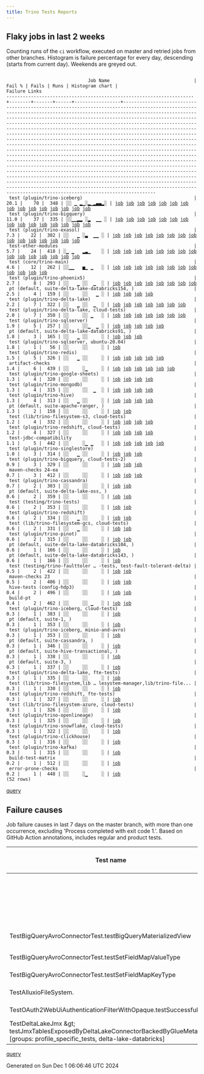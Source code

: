 ```yaml
---
title: Trino Tests Reports
---
```


## Flaky jobs in last 2 weeks

Counting runs of the `ci` workflow, executed on master and retried jobs from other branches.
Histogram is failure percentage for every day, descending (starts from current day).
Weekends are greyed out.
<pre><code>
                              Job Name                               | Fail % | Fails | Runs | Histogram chart |                                                                                                                                                                                                                                                                                                                                                                                                                                                                                                                                                                                                                  Failure Links                                                                                                                                                                                                                                                                                                                                                                                                                                                                                                                                                                                                                   
---------------------------------------------------------------------+--------+-------+------+-----------------+--------------------------------------------------------------------------------------------------------------------------------------------------------------------------------------------------------------------------------------------------------------------------------------------------------------------------------------------------------------------------------------------------------------------------------------------------------------------------------------------------------------------------------------------------------------------------------------------------------------------------------------------------------------------------------------------------------------------------------------------------------------------------------------------------------------------------------------------------------------------------------------------------------------------------------------------------------------------------------------------------------------------------------------------------------------------------------------------------------------------------------------------------------------------------------------------------------------------------------------------------
 test (plugin/trino-iceberg)                                         |   20.1 |    70 |  348 | ░░ ▁ ▂▁░▂▁▂▄▄▂░ | <a href="https://github.com/trinodb/trino/actions/runs/12064146628/job/33640541983">job</a> <a href="https://github.com/trinodb/trino/actions/runs/12068707580/job/33654487478">job</a> <a href="https://github.com/trinodb/trino/actions/runs/12043599290/job/33579276298">job</a> <a href="https://github.com/trinodb/trino/actions/runs/12023318758/job/33517054692">job</a> <a href="https://github.com/trinodb/trino/actions/runs/12027548611/job/33528955333">job</a> <a href="https://github.com/trinodb/trino/actions/runs/12027548611/job/33531834924">job</a> <a href="https://github.com/trinodb/trino/actions/runs/12027548611/job/33533425669">job</a> <a href="https://github.com/trinodb/trino/actions/runs/12028587227/job/33532128651">job</a> <a href="https://github.com/trinodb/trino/actions/runs/12009084182/job/33473124757">job</a> <a href="https://github.com/trinodb/trino/actions/runs/12019225291/job/33505628024">job</a> <a href="https://github.com/trinodb/trino/actions/runs/12019225291/job/33505628024">job</a> <a href="https://github.com/trinodb/trino/actions/runs/11984635016/job/33415642201">job</a> <a href="https://github.com/trinodb/trino/actions/runs/11991311329/job/33429764678">job</a> <a href="https://github.com/trinodb/trino/actions/runs/11978382352/job/33398366801">job</a> <a href="https://github.com/trinodb/trino/actions/runs/11981832834/job/33408931080">job</a>  
 test (plugin/trino-bigquery)                                        |   11.0 |    37 |  335 | ░░▁▁▂▂ ░▂  ▁▁ ░ | <a href="https://github.com/trinodb/trino/actions/runs/12085363808/job/33702497001">job</a> <a href="https://github.com/trinodb/trino/actions/runs/12060069850/job/33629859936">job</a> <a href="https://github.com/trinodb/trino/actions/runs/12062133873/job/33635335931">job</a> <a href="https://github.com/trinodb/trino/actions/runs/12067497018/job/33650647122">job</a> <a href="https://github.com/trinodb/trino/actions/runs/12073500559/job/33669752628">job</a> <a href="https://github.com/trinodb/trino/actions/runs/12044940491/job/33582785972">job</a> <a href="https://github.com/trinodb/trino/actions/runs/12047554019/job/33590374625">job</a> <a href="https://github.com/trinodb/trino/actions/runs/12048519460/job/33593383890">job</a> <a href="https://github.com/trinodb/trino/actions/runs/12049152382/job/33595392705">job</a> <a href="https://github.com/trinodb/trino/actions/runs/12049433994/job/33596232874">job</a> <a href="https://github.com/trinodb/trino/actions/runs/12027279659/job/33528048290">job</a> <a href="https://github.com/trinodb/trino/actions/runs/12027548611/job/33528944099">job</a> <a href="https://github.com/trinodb/trino/actions/runs/12027548611/job/33531821932">job</a> <a href="https://github.com/trinodb/trino/actions/runs/12027548611/job/33533413200">job</a> <a href="https://github.com/trinodb/trino/actions/runs/12031081898/job/33540033651">job</a>  
 test (plugin/trino-exasol)                                          |    7.3 |    22 |  302 | ░░   ▁ ░▃  ▁▁ ░ | <a href="https://github.com/trinodb/trino/actions/runs/12062133873/job/33635338870">job</a> <a href="https://github.com/trinodb/trino/actions/runs/12044940491/job/33582789367">job</a> <a href="https://github.com/trinodb/trino/actions/runs/12056751255/job/33619984327">job</a> <a href="https://github.com/trinodb/trino/actions/runs/12024451776/job/33520011024">job</a> <a href="https://github.com/trinodb/trino/actions/runs/12024451776/job/33520011024">job</a> <a href="https://github.com/trinodb/trino/actions/runs/12029743933/job/33535761738">job</a> <a href="https://github.com/trinodb/trino/actions/runs/12033079551/job/33546473043">job</a> <a href="https://github.com/trinodb/trino/actions/runs/12033079551/job/33546473043">job</a> <a href="https://github.com/trinodb/trino/actions/runs/12014599238/job/33490878364">job</a> <a href="https://github.com/trinodb/trino/actions/runs/11982209841/job/33409887646">job</a> <a href="https://github.com/trinodb/trino/actions/runs/11984744426/job/33415910983">job</a> <a href="https://github.com/trinodb/trino/actions/runs/11984744426/job/33415910983">job</a> <a href="https://github.com/trinodb/trino/actions/runs/11967640778/job/33365218139">job</a> <a href="https://github.com/trinodb/trino/actions/runs/11925986890/job/33239072897">job</a> <a href="https://github.com/trinodb/trino/actions/runs/11925986890/job/33239072897">job</a>  
 test-other-modules                                                  |    5.7 |    24 |  418 | ░▁ ▁   ▂▃▁    ░ | <a href="https://github.com/trinodb/trino/actions/runs/12100155376/job/33738460952">job</a> <a href="https://github.com/trinodb/trino/actions/runs/12060069850/job/33629825950">job</a> <a href="https://github.com/trinodb/trino/actions/runs/12073500559/job/33669712628">job</a> <a href="https://github.com/trinodb/trino/actions/runs/12047554019/job/33590315654">job</a> <a href="https://github.com/trinodb/trino/actions/runs/12049239030/job/33595574032">job</a> <a href="https://github.com/trinodb/trino/actions/runs/12051140374/job/33601522108">job</a> <a href="https://github.com/trinodb/trino/actions/runs/11991914007/job/33431115659">job</a> <a href="https://github.com/trinodb/trino/actions/runs/11999167824/job/33446778823">job</a> <a href="https://github.com/trinodb/trino/actions/runs/11999167824/job/33446778823">job</a> <a href="https://github.com/trinodb/trino/actions/runs/11984744426/job/33415864507">job</a> <a href="https://github.com/trinodb/trino/actions/runs/11984744426/job/33415864507">job</a> <a href="https://github.com/trinodb/trino/actions/runs/11986842907/job/33420323159">job</a> <a href="https://github.com/trinodb/trino/actions/runs/11986842907/job/33420323159">job</a> <a href="https://github.com/trinodb/trino/actions/runs/11966660474/job/33362642983">job</a> <a href="https://github.com/trinodb/trino/actions/runs/11966660474/job/33362642983">job</a>  
 test (core/trino-main)                                              |    4.6 |    12 |  262 | ░░▁▁   ▅▁ ▁   ░ | <a href="https://github.com/trinodb/trino/actions/runs/12085363808/job/33702494980">job</a> <a href="https://github.com/trinodb/trino/actions/runs/12064146628/job/33640535634">job</a> <a href="https://github.com/trinodb/trino/actions/runs/12065218318/job/33643586609">job</a> <a href="https://github.com/trinodb/trino/actions/runs/12054182621/job/33611677859">job</a> <a href="https://github.com/trinodb/trino/actions/runs/12029743933/job/33535753988">job</a> <a href="https://github.com/trinodb/trino/actions/runs/12011573113/job/33480937634">job</a> <a href="https://github.com/trinodb/trino/actions/runs/11999167824/job/33446804795">job</a> <a href="https://github.com/trinodb/trino/actions/runs/11999167824/job/33446804795">job</a> <a href="https://github.com/trinodb/trino/actions/runs/11982209841/job/33409883166">job</a> <a href="https://github.com/trinodb/trino/actions/runs/11958299999/job/33337588782">job</a> <a href="https://github.com/trinodb/trino/actions/runs/11958299999/job/33337588782">job</a> <a href="https://github.com/trinodb/trino/actions/runs/11900186467/job/33160585513">job</a>                                                                                                                                                                                                                                                  
 test (plugin/trino-phoenix5)                                        |    2.7 |     8 |  293 | ░░   ▁ ░░  ▁  ░ | <a href="https://github.com/trinodb/trino/actions/runs/12023991388/job/33518807410">job</a> <a href="https://github.com/trinodb/trino/actions/runs/12031081898/job/33540050516">job</a> <a href="https://github.com/trinodb/trino/actions/runs/12031081898/job/33540050516">job</a> <a href="https://github.com/trinodb/trino/actions/runs/11940222193/job/33282487258">job</a> <a href="https://github.com/trinodb/trino/actions/runs/11940222193/job/33282487258">job</a> <a href="https://github.com/trinodb/trino/actions/runs/11940945488/job/33284808023">job</a> <a href="https://github.com/trinodb/trino/actions/runs/11923270255/job/33231334815">job</a> <a href="https://github.com/trinodb/trino/actions/runs/11900186467/job/33160606306">job</a>                                                                                                                                                                                                                                                                                                                                                                                                                                                                                                                                                                                  
 pt (default, suite-delta-lake-databricks154, )                      |    2.5 |     4 |  159 | ░░     ░░   ▁ ░ | <a href="https://github.com/trinodb/trino/actions/runs/12043599290/job/33579465679">job</a> <a href="https://github.com/trinodb/trino/actions/runs/11925737475/job/33238573564">job</a> <a href="https://github.com/trinodb/trino/actions/runs/11910093868/job/33189301734">job</a> <a href="https://github.com/trinodb/trino/actions/runs/11912695459/job/33197437464">job</a>                                                                                                                                                                                                                                                                                                                                                                                                                                                                                                                                                                                                                                                                                                                                                                                                                                                                                                                  
 test (plugin/trino-delta-lake)                                      |    2.2 |     7 |  322 | ░░   ▁ ░░  ▁  ░ | <a href="https://github.com/trinodb/trino/actions/runs/12081323873/job/33690252993">job</a> <a href="https://github.com/trinodb/trino/actions/runs/12062133873/job/33635336671">job</a> <a href="https://github.com/trinodb/trino/actions/runs/12028587227/job/33532123617">job</a> <a href="https://github.com/trinodb/trino/actions/runs/12028587227/job/33532123617">job</a> <a href="https://github.com/trinodb/trino/actions/runs/12040740167/job/33571264807">job</a> <a href="https://github.com/trinodb/trino/actions/runs/11936547343/job/33270541400">job</a> <a href="https://github.com/trinodb/trino/actions/runs/11936547343/job/33270541400">job</a>                                                                                                                                                                                                                                                                                                                                                                                                                                                                                                                                                                                                                                                                  
 test (plugin/trino-delta-lake, cloud-tests)                         |    2.0 |     7 |  350 | ░░     ░░ ▁   ░ | <a href="https://github.com/trinodb/trino/actions/runs/12062133873/job/33635337268">job</a> <a href="https://github.com/trinodb/trino/actions/runs/11979799717/job/33402968504">job</a> <a href="https://github.com/trinodb/trino/actions/runs/11952364943/job/33317990953">job</a> <a href="https://github.com/trinodb/trino/actions/runs/11952735997/job/33319181705">job</a> <a href="https://github.com/trinodb/trino/actions/runs/11952735997/job/33319181705">job</a> <a href="https://github.com/trinodb/trino/actions/runs/11910093868/job/33188874018">job</a> <a href="https://github.com/trinodb/trino/actions/runs/11923535924/job/33232158066">job</a>                                                                                                                                                                                                                                                                                                                                                                                                                                                                                                                                                                                                                                                                  
 test (plugin/trino-sqlserver)                                       |    1.9 |     5 |  257 | ░░     ░░▁  ▁ ░ | <a href="https://github.com/trinodb/trino/actions/runs/12067497018/job/33650662943">job</a> <a href="https://github.com/trinodb/trino/actions/runs/11966660474/job/33362685540">job</a> <a href="https://github.com/trinodb/trino/actions/runs/11966660474/job/33362685540">job</a> <a href="https://github.com/trinodb/trino/actions/runs/11974717154/job/33386508117">job</a> <a href="https://github.com/trinodb/trino/actions/runs/11923535924/job/33232167535">job</a>                                                                                                                                                                                                                                                                                                                                                                                                                                                                                                                                                                                                                                                                                                                                                                                                                                  
 pt (default, suite-delta-lake-databricks91, )                       |    1.8 |     3 |  165 | ░░   ▁ ░░     ░ | <a href="https://github.com/trinodb/trino/actions/runs/12043599290/job/33579463729">job</a> <a href="https://github.com/trinodb/trino/actions/runs/12028587227/job/33532587998">job</a> <a href="https://github.com/trinodb/trino/actions/runs/12028587227/job/33532587998">job</a>                                                                                                                                                                                                                                                                                                                                                                                                                                                                                                                                                                                                                                                                                                                                                                                                                                                                                                                                                                                                  
 test (plugin/trino-sqlserver, ubuntu-20.04)                         |    1.8 |     1 |   56 | ░░     ░░     ░ | <a href="https://github.com/trinodb/trino/actions/runs/11910093868/job/33188889254">job</a>                                                                                                                                                                                                                                                                                                                                                                                                                                                                                                                                                                                                                                                                                                                                                                                                                                                                                                                                                                                                                                                                                                                                                                  
 test (plugin/trino-redis)                                           |    1.5 |     5 |  326 | ░░   ▁ ░░     ░ | <a href="https://github.com/trinodb/trino/actions/runs/12033079551/job/33546486447">job</a> <a href="https://github.com/trinodb/trino/actions/runs/12033079551/job/33546486447">job</a> <a href="https://github.com/trinodb/trino/actions/runs/12016669633/job/33497449277">job</a> <a href="https://github.com/trinodb/trino/actions/runs/11966660474/job/33362684007">job</a> <a href="https://github.com/trinodb/trino/actions/runs/11966660474/job/33362684007">job</a>                                                                                                                                                                                                                                                                                                                                                                                                                                                                                                                                                                                                                                                                                                                                                                                                                                  
 artifact-checks                                                     |    1.4 |     6 |  439 | ░░     ░▁     ░ | <a href="https://github.com/trinodb/trino/actions/runs/12063104593/job/33637773808">job</a> <a href="https://github.com/trinodb/trino/actions/runs/11982024655/job/33409326070">job</a> <a href="https://github.com/trinodb/trino/actions/runs/11981986824/job/33409214215">job</a> <a href="https://github.com/trinodb/trino/actions/runs/11981986824/job/33409214215">job</a> <a href="https://github.com/trinodb/trino/actions/runs/11953550390/job/33321657018">job</a> <a href="https://github.com/trinodb/trino/actions/runs/11912695459/job/33196844287">job</a>                                                                                                                                                                                                                                                                                                                                                                                                                                                                                                                                                                                                                                                                                                                                                  
 test (plugin/trino-google-sheets)                                   |    1.3 |     4 |  320 | ░░     ░░     ░ | <a href="https://github.com/trinodb/trino/actions/runs/11978022177/job/33397231050">job</a> <a href="https://github.com/trinodb/trino/actions/runs/11952153052/job/33317372915">job</a> <a href="https://github.com/trinodb/trino/actions/runs/11922110164/job/33227744143">job</a> <a href="https://github.com/trinodb/trino/actions/runs/11923270255/job/33231330761">job</a>                                                                                                                                                                                                                                                                                                                                                                                                                                                                                                                                                                                                                                                                                                                                                                                                                                                                                                                  
 test (plugin/trino-mongodb)                                         |    1.3 |     4 |  315 | ░░     ░░  ▁  ░ | <a href="https://github.com/trinodb/trino/actions/runs/12056121466/job/33618049269">job</a> <a href="https://github.com/trinodb/trino/actions/runs/11940222193/job/33282485811">job</a> <a href="https://github.com/trinodb/trino/actions/runs/11940222193/job/33282485811">job</a> <a href="https://github.com/trinodb/trino/actions/runs/11941730098/job/33287318975">job</a>                                                                                                                                                                                                                                                                                                                                                                                                                                                                                                                                                                                                                                                                                                                                                                                                                                                                                                                  
 test (plugin/trino-hive)                                            |    1.3 |     4 |  313 | ░░   ▁ ░░     ░ | <a href="https://github.com/trinodb/trino/actions/runs/12053137717/job/33608188639">job</a> <a href="https://github.com/trinodb/trino/actions/runs/12024451776/job/33520011410">job</a> <a href="https://github.com/trinodb/trino/actions/runs/12024451776/job/33520011410">job</a> <a href="https://github.com/trinodb/trino/actions/runs/11923270255/job/33231330972">job</a>                                                                                                                                                                                                                                                                                                                                                                                                                                                                                                                                                                                                                                                                                                                                                                                                                                                                                                                  
 pt (default, suite-apache-ranger, )                                 |    1.3 |     2 |  158 | ░░     ░░     ░ | <a href="https://github.com/trinodb/trino/actions/runs/12060467495/job/33631179325">job</a> <a href="https://github.com/trinodb/trino/actions/runs/12026031079/job/33524555645">job</a>                                                                                                                                                                                                                                                                                                                                                                                                                                                                                                                                                                                                                                                                                                                                                                                                                                                                                                                                                                                                                                                                                  
 test (lib/trino-filesystem-s3, cloud-tests)                         |    1.2 |     4 |  332 | ░░     ░░     ░ | <a href="https://github.com/trinodb/trino/actions/runs/12043599290/job/33579271644">job</a> <a href="https://github.com/trinodb/trino/actions/runs/11932065606/job/33256325639">job</a> <a href="https://github.com/trinodb/trino/actions/runs/11941508549/job/33286561341">job</a> <a href="https://github.com/trinodb/trino/actions/runs/11911523839/job/33193410879">job</a>                                                                                                                                                                                                                                                                                                                                                                                                                                                                                                                                                                                                                                                                                                                                                                                                                                                                                                                  
 test (plugin/trino-redshift, cloud-tests)                           |    1.2 |     4 |  327 | ░░     ░░     ░ | <a href="https://github.com/trinodb/trino/actions/runs/12043599290/job/33579279138">job</a> <a href="https://github.com/trinodb/trino/actions/runs/12029743933/job/33535770810">job</a> <a href="https://github.com/trinodb/trino/actions/runs/11906079377/job/33177616208">job</a> <a href="https://github.com/trinodb/trino/actions/runs/11922110164/job/33227753666">job</a>                                                                                                                                                                                                                                                                                                                                                                                                                                                                                                                                                                                                                                                                                                                                                                                                                                                                                                                  
 test-jdbc-compatibility                                             |    1.1 |     5 |  442 | ░░     ░▁ ▁   ░ | <a href="https://github.com/trinodb/trino/actions/runs/12084352606/job/33699367645">job</a> <a href="https://github.com/trinodb/trino/actions/runs/12062133873/job/33635310122">job</a> <a href="https://github.com/trinodb/trino/actions/runs/11982024655/job/33409327509">job</a> <a href="https://github.com/trinodb/trino/actions/runs/11944670464/job/33296014995">job</a> <a href="https://github.com/trinodb/trino/actions/runs/11950257380/job/33311370860">job</a>                                                                                                                                                                                                                                                                                                                                                                                                                                                                                                                                                                                                                                                                                                                                                                                                                                  
 test (plugin/trino-singlestore)                                     |    1.0 |     3 |  314 | ░░   ▁ ░░     ░ | <a href="https://github.com/trinodb/trino/actions/runs/12031081898/job/33540053933">job</a> <a href="https://github.com/trinodb/trino/actions/runs/12031081898/job/33540053933">job</a> <a href="https://github.com/trinodb/trino/actions/runs/11883290632/job/33109851649">job</a>                                                                                                                                                                                                                                                                                                                                                                                                                                                                                                                                                                                                                                                                                                                                                                                                                                                                                                                                                                                                  
 test (plugin/trino-bigquery, cloud-tests-2)                         |    0.9 |     3 |  329 | ░░     ░░     ░ | <a href="https://github.com/trinodb/trino/actions/runs/11973910005/job/33383899273">job</a> <a href="https://github.com/trinodb/trino/actions/runs/11943245784/job/33291970759">job</a> <a href="https://github.com/trinodb/trino/actions/runs/11895302522/job/33144644456">job</a>                                                                                                                                                                                                                                                                                                                                                                                                                                                                                                                                                                                                                                                                                                                                                                                                                                                                                                                                                                                                  
 maven-checks 24-ea                                                  |    0.7 |     3 |  412 | ░░     ░░     ░ | <a href="https://github.com/trinodb/trino/actions/runs/12046886591/job/33588293264">job</a> <a href="https://github.com/trinodb/trino/actions/runs/11952153052/job/33317286145">job</a> <a href="https://github.com/trinodb/trino/actions/runs/11932065606/job/33256255448">job</a>                                                                                                                                                                                                                                                                                                                                                                                                                                                                                                                                                                                                                                                                                                                                                                                                                                                                                                                                                                                                  
 test (plugin/trino-cassandra)                                       |    0.7 |     2 |  303 | ░░     ░░     ░ | <a href="https://github.com/trinodb/trino/actions/runs/12040740167/job/33571263022">job</a> <a href="https://github.com/trinodb/trino/actions/runs/11913519939/job/33199474278">job</a>                                                                                                                                                                                                                                                                                                                                                                                                                                                                                                                                                                                                                                                                                                                                                                                                                                                                                                                                                                                                                                                                                  
 pt (default, suite-delta-lake-oss, )                                |    0.6 |     2 |  359 | ░░     ░░     ░ | <a href="https://github.com/trinodb/trino/actions/runs/12043599290/job/33579468089">job</a> <a href="https://github.com/trinodb/trino/actions/runs/12014599238/job/33491333097">job</a>                                                                                                                                                                                                                                                                                                                                                                                                                                                                                                                                                                                                                                                                                                                                                                                                                                                                                                                                                                                                                                                                                  
 test (testing/trino-tests)                                          |    0.6 |     2 |  353 | ░░     ░░     ░ | <a href="https://github.com/trinodb/trino/actions/runs/11941508549/job/33286578322">job</a> <a href="https://github.com/trinodb/trino/actions/runs/11900186467/job/33160612166">job</a>                                                                                                                                                                                                                                                                                                                                                                                                                                                                                                                                                                                                                                                                                                                                                                                                                                                                                                                                                                                                                                                                                  
 test (plugin/trino-redshift)                                        |    0.6 |     2 |  334 | ░░   ▁ ░░     ░ | <a href="https://github.com/trinodb/trino/actions/runs/12024451776/job/33520015784">job</a> <a href="https://github.com/trinodb/trino/actions/runs/12024451776/job/33520015784">job</a>                                                                                                                                                                                                                                                                                                                                                                                                                                                                                                                                                                                                                                                                                                                                                                                                                                                                                                                                                                                                                                                                                  
 test (lib/trino-filesystem-gcs, cloud-tests)                        |    0.6 |     2 |  331 | ░░   ▁ ░░     ░ | <a href="https://github.com/trinodb/trino/actions/runs/12024451776/job/33520007347">job</a> <a href="https://github.com/trinodb/trino/actions/runs/12024451776/job/33520007347">job</a>                                                                                                                                                                                                                                                                                                                                                                                                                                                                                                                                                                                                                                                                                                                                                                                                                                                                                                                                                                                                                                                                                  
 test (plugin/trino-pinot)                                           |    0.6 |     2 |  315 | ░░     ░░     ░ | <a href="https://github.com/trinodb/trino/actions/runs/12021950981/job/33513372217">job</a> <a href="https://github.com/trinodb/trino/actions/runs/12016669633/job/33497448578">job</a>                                                                                                                                                                                                                                                                                                                                                                                                                                                                                                                                                                                                                                                                                                                                                                                                                                                                                                                                                                                                                                                                                  
 pt (default, suite-delta-lake-databricks104, )                      |    0.6 |     1 |  166 | ░░     ░░     ░ | <a href="https://github.com/trinodb/trino/actions/runs/11922975387/job/33230741472">job</a>                                                                                                                                                                                                                                                                                                                                                                                                                                                                                                                                                                                                                                                                                                                                                                                                                                                                                                                                                                                                                                                                                                                                                                  
 pt (default, suite-delta-lake-databricks143, )                      |    0.6 |     1 |  166 | ░░     ░░     ░ | <a href="https://github.com/trinodb/trino/actions/runs/11922110164/job/33228115181">job</a>                                                                                                                                                                                                                                                                                                                                                                                                                                                                                                                                                                                                                                                                                                                                                                                                                                                                                                                                                                                                                                                                                                                                                                  
 test (testing/trino-faulttoler … -tests, test-fault-tolerant-delta) |    0.5 |     2 |  422 | ░░     ░░     ░ | <a href="https://github.com/trinodb/trino/actions/runs/11981832834/job/33408934627">job</a> <a href="https://github.com/trinodb/trino/actions/runs/11981832834/job/33408934627">job</a>                                                                                                                                                                                                                                                                                                                                                                                                                                                                                                                                                                                                                                                                                                                                                                                                                                                                                                                                                                                                                                                                                  
 maven-checks 23                                                     |    0.5 |     2 |  406 | ░░     ░░     ░ | <a href="https://github.com/trinodb/trino/actions/runs/11981986824/job/33409213723">job</a> <a href="https://github.com/trinodb/trino/actions/runs/11981986824/job/33409213723">job</a>                                                                                                                                                                                                                                                                                                                                                                                                                                                                                                                                                                                                                                                                                                                                                                                                                                                                                                                                                                                                                                                                                  
 hive-tests (config-hdp3)                                            |    0.4 |     2 |  496 | ░░     ░░     ░ | <a href="https://github.com/trinodb/trino/actions/runs/12010110864/job/33476266174">job</a> <a href="https://github.com/trinodb/trino/actions/runs/12010110864/job/33476266174">job</a>                                                                                                                                                                                                                                                                                                                                                                                                                                                                                                                                                                                                                                                                                                                                                                                                                                                                                                                                                                                                                                                                                  
 build-pt                                                            |    0.4 |     2 |  462 | ░░     ░░ ▁   ░ | <a href="https://github.com/trinodb/trino/actions/runs/11952735997/job/33319113202">job</a> <a href="https://github.com/trinodb/trino/actions/runs/11952735997/job/33319113202">job</a>                                                                                                                                                                                                                                                                                                                                                                                                                                                                                                                                                                                                                                                                                                                                                                                                                                                                                                                                                                                                                                                                                  
 test (plugin/trino-iceberg, cloud-tests)                            |    0.3 |     1 |  383 | ░░     ░░     ░ | <a href="https://github.com/trinodb/trino/actions/runs/11964569157/job/33357155305">job</a>                                                                                                                                                                                                                                                                                                                                                                                                                                                                                                                                                                                                                                                                                                                                                                                                                                                                                                                                                                                                                                                                                                                                                                  
 pt (default, suite-1, )                                             |    0.3 |     1 |  353 | ░░     ░░     ░ | <a href="https://github.com/trinodb/trino/actions/runs/11915367059/job/33206071357">job</a>                                                                                                                                                                                                                                                                                                                                                                                                                                                                                                                                                                                                                                                                                                                                                                                                                                                                                                                                                                                                                                                                                                                                                                  
 test (plugin/trino-iceberg, minio-and-avro)                         |    0.3 |     1 |  353 | ░░     ░░     ░ | <a href="https://github.com/trinodb/trino/actions/runs/11922975387/job/33230412884">job</a>                                                                                                                                                                                                                                                                                                                                                                                                                                                                                                                                                                                                                                                                                                                                                                                                                                                                                                                                                                                                                                                                                                                                                                  
 pt (default, suite-cassandra, )                                     |    0.3 |     1 |  346 | ░░     ░░     ░ | <a href="https://github.com/trinodb/trino/actions/runs/11944670464/job/33296387041">job</a>                                                                                                                                                                                                                                                                                                                                                                                                                                                                                                                                                                                                                                                                                                                                                                                                                                                                                                                                                                                                                                                                                                                                                                  
 pt (default, suite-hive-transactional, )                            |    0.3 |     1 |  338 | ░░     ░░     ░ | <a href="https://github.com/trinodb/trino/actions/runs/12015829676/job/33495178856">job</a>                                                                                                                                                                                                                                                                                                                                                                                                                                                                                                                                                                                                                                                                                                                                                                                                                                                                                                                                                                                                                                                                                                                                                                  
 pt (default, suite-3, )                                             |    0.3 |     1 |  337 | ░░     ░░     ░ | <a href="https://github.com/trinodb/trino/actions/runs/12047554019/job/33590796988">job</a>                                                                                                                                                                                                                                                                                                                                                                                                                                                                                                                                                                                                                                                                                                                                                                                                                                                                                                                                                                                                                                                                                                                                                                  
 test (plugin/trino-delta-lake, fte-tests)                           |    0.3 |     1 |  335 | ░░     ░░     ░ | <a href="https://github.com/trinodb/trino/actions/runs/12027548611/job/33528950730">job</a>                                                                                                                                                                                                                                                                                                                                                                                                                                                                                                                                                                                                                                                                                                                                                                                                                                                                                                                                                                                                                                                                                                                                                                  
 test (lib/trino-filesystem,lib … lesystem-manager,lib/trino-file... |    0.3 |     1 |  330 | ░░     ░░     ░ | <a href="https://github.com/trinodb/trino/actions/runs/11888058224/job/33121907096">job</a>                                                                                                                                                                                                                                                                                                                                                                                                                                                                                                                                                                                                                                                                                                                                                                                                                                                                                                                                                                                                                                                                                                                                                                  
 test (plugin/trino-redshift, fte-tests)                             |    0.3 |     1 |  327 | ░░     ░░     ░ | <a href="https://github.com/trinodb/trino/actions/runs/12043599290/job/33579279303">job</a>                                                                                                                                                                                                                                                                                                                                                                                                                                                                                                                                                                                                                                                                                                                                                                                                                                                                                                                                                                                                                                                                                                                                                                  
 test (lib/trino-filesystem-azure, cloud-tests)                      |    0.3 |     1 |  326 | ░░     ░░     ░ | <a href="https://github.com/trinodb/trino/actions/runs/12027548611/job/33528942045">job</a>                                                                                                                                                                                                                                                                                                                                                                                                                                                                                                                                                                                                                                                                                                                                                                                                                                                                                                                                                                                                                                                                                                                                                                  
 test (plugin/trino-openlineage)                                     |    0.3 |     1 |  325 | ░░     ░░     ░ | <a href="https://github.com/trinodb/trino/actions/runs/12016669633/job/33497447306">job</a>                                                                                                                                                                                                                                                                                                                                                                                                                                                                                                                                                                                                                                                                                                                                                                                                                                                                                                                                                                                                                                                                                                                                                                  
 test (plugin/trino-snowflake, cloud-tests)                          |    0.3 |     1 |  322 | ░░     ░░     ░ | <a href="https://github.com/trinodb/trino/actions/runs/11964569157/job/33357159406">job</a>                                                                                                                                                                                                                                                                                                                                                                                                                                                                                                                                                                                                                                                                                                                                                                                                                                                                                                                                                                                                                                                                                                                                                                  
 test (plugin/trino-clickhouse)                                      |    0.3 |     1 |  316 | ░░     ░░     ░ | <a href="https://github.com/trinodb/trino/actions/runs/12060069850/job/33629860600">job</a>                                                                                                                                                                                                                                                                                                                                                                                                                                                                                                                                                                                                                                                                                                                                                                                                                                                                                                                                                                                                                                                                                                                                                                  
 test (plugin/trino-kafka)                                           |    0.3 |     1 |  315 | ░░     ░░     ░ | <a href="https://github.com/trinodb/trino/actions/runs/11928441102/job/33245477917">job</a>                                                                                                                                                                                                                                                                                                                                                                                                                                                                                                                                                                                                                                                                                                                                                                                                                                                                                                                                                                                                                                                                                                                                                                  
 build-test-matrix                                                   |    0.2 |     1 |  512 | ░░     ░░     ░ | <a href="https://github.com/trinodb/trino/actions/runs/11917637304/job/33213187967">job</a>                                                                                                                                                                                                                                                                                                                                                                                                                                                                                                                                                                                                                                                                                                                                                                                                                                                                                                                                                                                                                                                                                                                                                                  
 error-prone-checks                                                  |    0.2 |     1 |  448 | ░░     ░▁     ░ | <a href="https://github.com/trinodb/trino/actions/runs/11982024655/job/33409326567">job</a>                                                                                                                                                                                                                                                                                                                                                                                                                                                                                                                                                                                                                                                                                                                                                                                                                                                                                                                                                                                                                                                                                                                                                                  
(52 rows)
</code></pre>
[query](https://github.com/trinodb/reports/blob/1d8e1d71fdcd546c5c6043dacbcc7076b9e420a1/sql/tests/jobs.sql)

## Failure causes

Job failure causes in last 7 days on the master branch, with more than one occurrence,
excluding 'Process completed with exit code 1.'.
Based on GitHub Action annotations, includes regular and product tests.

| Test name                                                                                                                                     | Message                                                                                                          | Test failures | Run failures | % of runs | First seen at           | Last seen at            | Failure Links                                                                                                                                                                                                                                                                                                                                                                                                    |
| --------------------------------------------------------------------------------------------------------------------------------------------- | ---------------------------------------------------------------------------------------------------------------- | -------------:| ------------:| ---------:| ----------------------- | ----------------------- | ---------------------------------------------------------------------------------------------------------------------------------------------------------------------------------------------------------------------------------------------------------------------------------------------------------------------------------------------------------------------------------------------------------------- |
|                                                                                                                                               | The operation was canceled.                                                                                      |            16 |            7 |       1.1 | 2024-11-25 17:39:36.000 | 2024-11-29 14:50:49.000 | <a href="https://github.com/trinodb/trino/actions/runs/12014599238/job/33490878364">job</a> <a href="https://github.com/trinodb/trino/actions/runs/12029743933/job/33535761738">job</a> <a href="https://github.com/trinodb/trino/actions/runs/12033079551/job/33546473043">job</a> <a href="https://github.com/trinodb/trino/actions/runs/12044940491/job/33582789367">job</a> <a href="https://github.com/trinodb/trino/actions/runs/12056751255/job/33619984327">job</a>  |
|                                                                                                                                               | Canceling since a higher priority waiting request for 'workflow=ci,\&lt;br/\&gt;                                       |            10 |            1 |       0.2 | 2024-11-29 14:49:38.000 | 2024-11-29 14:50:49.000 | <a href="https://github.com/trinodb/trino/actions/runs/12086415082/job/33705717335">job</a> <a href="https://github.com/trinodb/trino/actions/runs/12086415082/job/33706104888">job</a> <a href="https://github.com/trinodb/trino/actions/runs/12086415082/job/33706105698">job</a> <a href="https://github.com/trinodb/trino/actions/runs/12086415082/job/33706106027">job</a> <a href="https://github.com/trinodb/trino/actions/runs/12086415082/job/33706106338">job</a>  |
| TestBigQueryAvroConnectorTest.testBigQueryMaterializedView                                                                                    | No valid spans, queries were executing concurrently                                                              |             6 |            6 |       0.9 | 2024-11-27 06:47:05.000 | 2024-11-29 13:30:50.000 | <a href="https://github.com/trinodb/trino/actions/runs/12044940491/job/33582785972">job</a> <a href="https://github.com/trinodb/trino/actions/runs/12054182621/job/33611680425">job</a> <a href="https://github.com/trinodb/trino/actions/runs/12060069850/job/33629859936">job</a> <a href="https://github.com/trinodb/trino/actions/runs/12062133873/job/33635335931">job</a> <a href="https://github.com/trinodb/trino/actions/runs/12073500559/job/33669752628">job</a>  |
| TestBigQueryAvroConnectorTest.testSetFieldMapValueType                                                                                        | Unsupported column type: map\(integer, row\(field integer\)\)                                                    |             4 |            4 |       0.6 | 2024-11-27 06:47:05.000 | 2024-11-27 11:36:42.000 | <a href="https://github.com/trinodb/trino/actions/runs/12044940491/job/33582785972">job</a> <a href="https://github.com/trinodb/trino/actions/runs/12047554019/job/33590374625">job</a> <a href="https://github.com/trinodb/trino/actions/runs/12048519460/job/33593383890">job</a> <a href="https://github.com/trinodb/trino/actions/runs/12049152382/job/33595392705">job</a>                                                                                  |
| TestBigQueryAvroConnectorTest.testSetFieldMapKeyType                                                                                          | Unsupported column type: map\(row\(field integer\), integer\)                                                    |             4 |            4 |       0.6 | 2024-11-27 06:47:05.000 | 2024-11-27 11:36:42.000 | <a href="https://github.com/trinodb/trino/actions/runs/12044940491/job/33582785972">job</a> <a href="https://github.com/trinodb/trino/actions/runs/12047554019/job/33590374625">job</a> <a href="https://github.com/trinodb/trino/actions/runs/12048519460/job/33593383890">job</a> <a href="https://github.com/trinodb/trino/actions/runs/12049152382/job/33595392705">job</a>                                                                                  |
| TestAlluxioFileSystem.                                                                                                                        | org.testcontainers.containers.ContainerLaunchException: Container startup failed for image alluxio/alluxio:2.9.5 |             3 |            3 |       0.5 | 2024-11-27 10:10:12.000 | 2024-11-28 18:12:51.000 | <a href="https://github.com/trinodb/trino/actions/runs/12047554019/job/33590315654">job</a> <a href="https://github.com/trinodb/trino/actions/runs/12060069850/job/33629825950">job</a> <a href="https://github.com/trinodb/trino/actions/runs/12073500559/job/33669712628">job</a>                                                                                                                                                                  |
| TestOAuth2WebUiAuthenticationFilterWithOpaque.testSuccessfulFlow                                                                              | Expecting Optional to contain a value but it was empty.                                                          |             2 |            2 |       0.3 | 2024-11-28 09:02:16.000 | 2024-11-29 13:40:27.000 | <a href="https://github.com/trinodb/trino/actions/runs/12065218318/job/33643586609">job</a> <a href="https://github.com/trinodb/trino/actions/runs/12085363808/job/33702494980">job</a>                                                                                                                                                                                                                                                  |
| TestDeltaLakeJmx \&gt; testJmxTablesExposedByDeltaLakeConnectorBackedByGlueMetastore \[groups: profile\_specific\_tests, delta-lake-databricks\] | Could not find rows:\&lt;br/\&gt;                                                                                      |             2 |            1 |       0.2 | 2024-11-27 04:46:57.000 | 2024-11-27 05:02:54.000 | <a href="https://github.com/trinodb/trino/actions/runs/12043599290/job/33579463729">job</a> <a href="https://github.com/trinodb/trino/actions/runs/12043599290/job/33579465679">job</a>                                                                                                                                                                                                                                                  |

[query](https://github.com/trinodb/reports/blob/1d8e1d71fdcd546c5c6043dacbcc7076b9e420a1/sql/tests/annotations.sql)

Generated on Sun Dec  1 06:06:46 UTC 2024

